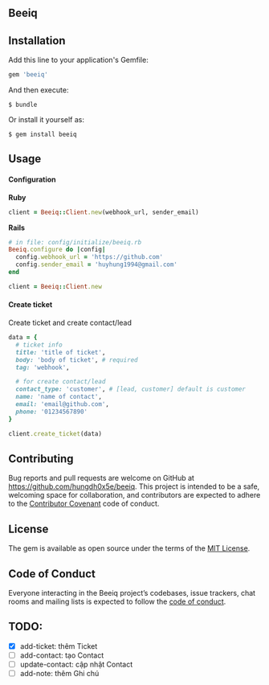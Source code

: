 ## Beeiq

## Installation

Add this line to your application's Gemfile:

```ruby
gem 'beeiq'
```

And then execute:

    $ bundle

Or install it yourself as:

    $ gem install beeiq

## Usage

#### Configuration

**Ruby**
```ruby
client = Beeiq::Client.new(webhook_url, sender_email)
```

**Rails**
```ruby
# in file: config/initialize/beeiq.rb
Beeiq.configure do |config|
  config.webhook_url = 'https://github.com'
  config.sender_email = 'huyhung1994@gmail.com'
end

client = Beeiq::Client.new
```

#### **Create ticket**
Create ticket and create contact/lead
```ruby
data = {
  # ticket info
  title: 'title of ticket',
  body: 'body of ticket', # required
  tag: 'webhook',

  # for create contact/lead
  contact_type: 'customer', # [lead, customer] default is customer
  name: 'name of contact',
  email: 'email@github.com',
  phone: '01234567890'
}

client.create_ticket(data)
```

## Contributing

Bug reports and pull requests are welcome on GitHub at https://github.com/hungdh0x5e/beeiq. This project is intended to be a safe, welcoming space for collaboration, and contributors are expected to adhere to the [Contributor Covenant](http://contributor-covenant.org) code of conduct.

## License

The gem is available as open source under the terms of the [MIT License](http://opensource.org/licenses/MIT).

## Code of Conduct

Everyone interacting in the Beeiq project’s codebases, issue trackers, chat rooms and mailing lists is expected to follow the [code of conduct](https://github.com/hungdh0x5e/beeiq/blob/master/CODE_OF_CONDUCT.md).

## TODO:

- [x] add-ticket: thêm Ticket
- [ ] add-contact: tạo Contact
- [ ] update-contact: cập nhật Contact
- [ ] add-note: thêm Ghi chú
